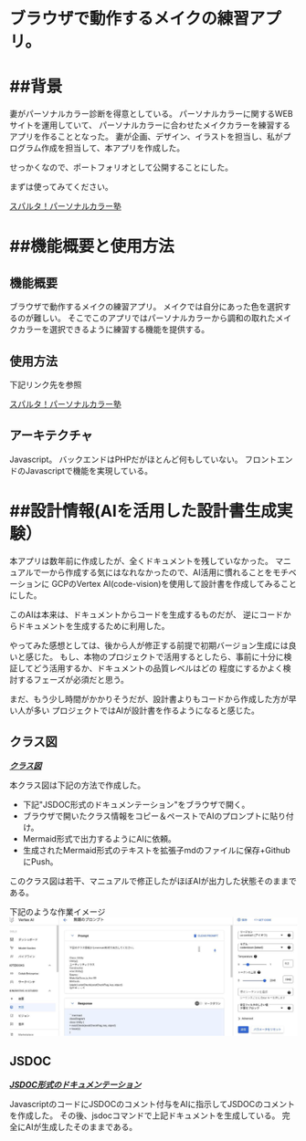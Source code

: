 
# ブラウザで動作するメイクの練習アプリ。


# ##背景
妻がパーソナルカラー診断を得意としている。
パーソナルカラーに関するWEBサイトを運用していて、
パーソナルカラーに合わせたメイクカラーを練習するアプリを作ることとなった。
妻が企画、デザイン、イラストを担当し、私がプログラム作成を担当して、本アプリを作成した。

せっかくなので、ポートフォリオとして公開することにした。


 まずは使ってみてください。


[スパルタ！パーソナルカラー塾](https://color.toshidayurika.com/wp-content/makeup/makeup.php)


# ##機能概要と使用方法
## 機能概要
ブラウザで動作するメイクの練習アプリ。
メイクでは自分にあった色を選択するのが難しい。
そこでこのアプリではパーソナルカラーから調和の取れたメイクカラーを選択できるように練習する機能を提供する。

## 使用方法
下記リンク先を参照


[スパルタ！パーソナルカラー塾](https://color.toshidayurika.com/spartncolorschool/)

## アーキテクチャ
Javascript。
バックエンドはPHPだがほとんど何もしていない。
フロントエンドのJavascriptで機能を実現している。


# ##設計情報(AIを活用した設計書生成実験）

本アプリは数年前に作成したが、全くドキュメントを残していなかった。
マニュアルで一から作成する気にはなれなかったので、AI活用に慣れることをモチベーションに
GCPのVertex AI(code-vision)を使用して設計書を作成してみることにした。

このAIは本来は、ドキュメントからコードを生成するものだが、
逆にコードからドキュメントを生成するために利用した。

やってみた感想としては、後から人が修正する前提で初期バージョン生成には良いと感じた。
もし、本物のプロジェクトで活用するとしたら、事前に十分に検証してどう活用するか、ドキュメントの品質レベルはどの
程度にするかよく検討するフェーズが必須だと思う。

まだ、もう少し時間がかかりそうだが、設計書よりもコードから作成した方が早い人が多い
プロジェクトではAIが設計書を作るようになると感じた。



## クラス図
***[クラス図](./classDiagram.md)***

本クラス図は下記の方法で作成した。
- 下記"JSDOC形式のドキュメンテーション"をブラウザで開く。
- ブラウザで開いたクラス情報をコピー＆ペーストでAIのプロンプトに貼り付け。
- Mermaid形式で出力するようにAIに依頼。
- 生成されたMermaid形式のテキストを拡張子mdのファイルに保存+GithubにPush。

このクラス図は若干、マニュアルで修正したがほぼAIが出力した状態そのままである。

下記のような作業イメージ
![VertexAi作業イメージ](./VertexAi作業イメージ.jpg )


## JSDOC
***[JSDOC形式のドキュメンテーション](https://data2coordi.github.io/pub_makeup/out/index.html)***

JavascriptのコードにJSDOCのコメント付与をAIに指示してJSDOCのコメントを作成した。
その後、jsdocコマンドで上記ドキュメントを生成している。
完全にAIが生成したそのままである。







